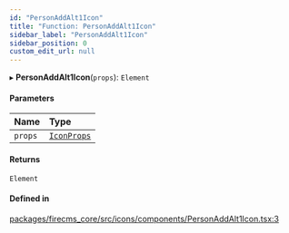 ```yaml
---
id: "PersonAddAlt1Icon"
title: "Function: PersonAddAlt1Icon"
sidebar_label: "PersonAddAlt1Icon"
sidebar_position: 0
custom_edit_url: null
---
```


▸ **PersonAddAlt1Icon**(`props`): `Element`

#### Parameters

| Name | Type |
| :------ | :------ |
| `props` | [`IconProps`](../types/IconProps.md) |

#### Returns

`Element`

#### Defined in

[packages/firecms_core/src/icons/components/PersonAddAlt1Icon.tsx:3](https://github.com/FireCMSco/firecms/blob/d45f3739/packages/firecms_core/src/icons/components/PersonAddAlt1Icon.tsx#L3)
